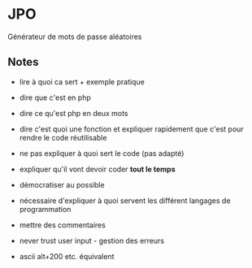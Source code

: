 # JPO

Générateur de mots de passe aléatoires

## Notes

- lire à quoi ca sert + exemple pratique
- dire que c'est en php
- dire ce qu'est php en deux mots

- dire c'est quoi une fonction et expliquer rapidement que c'est pour rendre le code réutilisable

- ne pas expliquer à quoi sert le code (pas adapté)
- expliquer qu'il vont devoir coder __tout le temps__

- démocratiser au possible

- nécessaire d'expliquer à quoi servent les différent langages de programmation
- mettre des commentaires

- never trust user input - gestion des erreurs

- ascii alt+200 etc. équivalent

